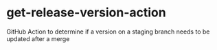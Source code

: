 # get-release-version-action
GitHub Action to determine if a version on a staging branch needs to be updated after a merge
